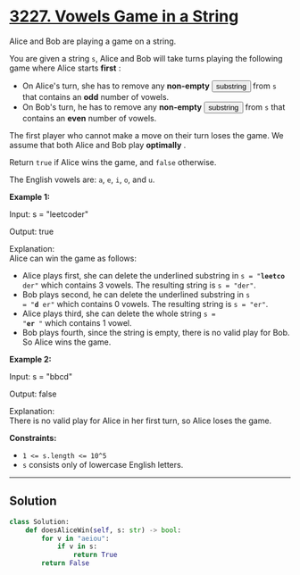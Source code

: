 # [3227. Vowels Game in a String](https://leetcode.com/problems/vowels-game-in-a-string/description/?envType=daily-question&envId=2025-09-12)

Alice and Bob are playing a game on a string.

You are given a string <code>s</code>, Alice and Bob will take turns playing the following game where Alice starts **first** :

- On Alice's turn, she has to remove any **non-empty**  <button type="button" aria-haspopup="dialog" aria-expanded="false" aria-controls="radix-:r1n:" data-state="closed" class="">substring</button> from <code>s</code> that contains an **odd**  number of vowels.
- On Bob's turn, he has to remove any **non-empty**  <button type="button" aria-haspopup="dialog" aria-expanded="false" aria-controls="radix-:r1o:" data-state="closed" class="">substring</button> from <code>s</code> that contains an **even**  number of vowels.

The first player who cannot make a move on their turn loses the game. We assume that both Alice and Bob play **optimally** .

Return <code>true</code> if Alice wins the game, and <code>false</code> otherwise.

The English vowels are: <code>a</code>, <code>e</code>, <code>i</code>, <code>o</code>, and <code>u</code>.

**Example 1:** 

<div class="example-block">
Input: s = "leetcoder"

Output: true

Explanation:<br>
Alice can win the game as follows:

- Alice plays first, she can delete the underlined substring in <code>s = "**leetco** der"</code> which contains 3 vowels. The resulting string is <code>s = "der"</code>.
- Bob plays second, he can delete the underlined substring in <code>s = "**d** er"</code> which contains 0 vowels. The resulting string is <code>s = "er"</code>.
- Alice plays third, she can delete the whole string <code>s = "**er** "</code> which contains 1 vowel.
- Bob plays fourth, since the string is empty, there is no valid play for Bob. So Alice wins the game.

**Example 2:** 

<div class="example-block">
Input: s = "bbcd"

Output: false

Explanation:<br>
There is no valid play for Alice in her first turn, so Alice loses the game.

**Constraints:** 

- <code>1 <= s.length <= 10^5</code>
- <code>s</code> consists only of lowercase English letters.

---

## Solution

```python
class Solution:
    def doesAliceWin(self, s: str) -> bool:
        for v in "aeiou":
            if v in s:
                return True
        return False
```